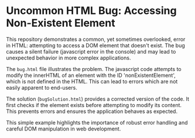 # Uncommon HTML Bug: Accessing Non-Existent Element

This repository demonstrates a common, yet sometimes overlooked, error in HTML: attempting to access a DOM element that doesn't exist.  The bug causes a silent failure (javascript error in the console) and may lead to unexpected behavior in more complex applications.

The `bug.html` file illustrates the problem. The javascript code attempts to modify the innerHTML of an element with the ID 'nonExistentElement', which is not defined in the HTML. This can lead to errors which are not easily apparent to end-users.

The solution (`bugSolution.html`) provides a corrected version of the code. It first checks if the element exists before attempting to modify its content.  This prevents errors and ensures the application behaves as expected. 

This simple example highlights the importance of robust error handling and careful DOM manipulation in web development.